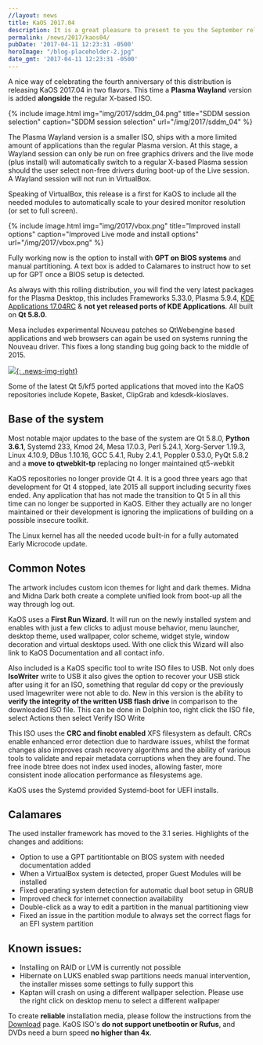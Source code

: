 ```yaml
---
//layout: news
title: KaOS 2017.04
description: It is a great pleasure to present to you the September release of a new stable ISO.
permalink: /news/2017/kaos04/
pubDate: '2017-04-11 12:23:31 -0500'
heroImage: "/blog-placeholder-2.jpg"
date_gmt: '2017-04-11 12:23:31 -0500'
---
```

A nice way of celebrating the fourth anniversary of this distribution is releasing KaOS 2017.04 in two flavors. This time a **Plasma Wayland** version is added **alongside** the regular X-based ISO.

{% include image.html
            img="img/2017/sddm_04.png"
            title="SDDM session selection"
            caption="SDDM session selection"
            url="/img/2017/sddm_04" %}

The Plasma Wayland version is a smaller ISO, ships with a more limited amount of applications than the regular Plasma version. At this stage, a Wayland session can only be run on free graphics drivers and the live mode (plus install) will automatically switch to a regular X-based Plasma session should the user select non-free drivers during boot-up of the Live session. A Wayland session will not run in VirtualBox.

Speaking of VirtualBox, this release is a first for KaOS to include all the needed modules to automatically scale to your desired monitor resolution (or set to full screen).

{% include image.html
            img="img/2017/vbox.png"
            title="Improved install options"
            caption="Improved Live mode and install options"
            url="/img/2017/vbox.png" %}
            
Fully working now is the option to install with **GPT on BIOS systems** and manual partitioning. A text box is added to Calamares to instruct how to set up for GPT once a BIOS setup is detected.

As always with this rolling distribution, you will find the very latest packages for the Plasma Desktop, this includes Frameworks 5.33.0, Plasma 5.9.4, [KDE Applications 17.04RC](https://www.kde.org/announcements/announce-applications-17.04-rc.php) & **not yet released ports of KDE Applications**. All built on **Qt 5.8.0**.

Mesa includes experimental Nouveau patches so QtWebengine based applications and web browsers can again be used on systems running the Nouveau driver. This fixes a long standing bug going back to the middle of 2015.

[![](/img/2017/kopete.png){: .news-img-right}](/img/2017/kopete.png)

Some of the latest Qt 5/kf5 ported applications that moved into the KaOS repositories include Kopete, Basket, ClipGrab and kdesdk-kioslaves.

## Base of the system
Most notable major updates to the base of the system are Qt 5.8.0, **Python 3.6.1**, Systemd 233, Kmod 24, Mesa 17.0.3, Perl 5.24.1, Xorg-Server 1.19.3, Linux 4.10.9, DBus 1.10.16, GCC 5.4.1, Ruby 2.4.1, Poppler 0.53.0, PyQt 5.8.2 and a **move to qtwebkit-tp** replacing no longer maintained qt5-webkit

KaOS repositories no longer provide Qt 4. It is a good three years ago that development for Qt 4 stopped, late 2015 all support including security fixes ended. Any application that has not made the transition to Qt 5 in all this time can no longer be supported in KaOS. Either they actually are no longer maintained or their development is ignoring the implications of building on a possible insecure toolkit.

The Linux kernel has all the needed ucode built-in for a fully automated Early Microcode update. 

## Common Notes
The artwork includes custom icon themes for light and dark themes. Midna and Midna Dark both create a complete unified look from boot-up all the way through log out.

KaOS uses a **First Run Wizard**. It will run on the newly installed system and enables with just a few clicks to adjust mouse behavior, menu launcher, desktop theme, used wallpaper, color scheme, widget style, window decoration and virtual desktops used. With one click this Wizard will also link to KaOS Documentation and all contact info.

Also included is a KaOS specific tool to write ISO files to USB. Not only does **IsoWriter** write to USB it also gives the option to recover your USB stick after using it for an ISO, something that regular dd copy or the previously used Imagewriter were not able to do.  New in this version is the ability to **verify the integrity of the written USB flash drive** in comparison to the downloaded ISO file.  This can be done in Dolphin too, right click the ISO file, select Actions then select Verify ISO Write 

This ISO uses the **CRC and finobt enabled** XFS filesystem as default. CRCs enable enhanced error detection due to hardware issues, whilst the format changes also improves crash recovery algorithms and the ability of various tools to validate and repair metadata corruptions when they are found. The free inode btree does not index used inodes, allowing faster, more consistent inode allocation performance as filesystems age.

KaOS uses the Systemd provided Systemd-boot for UEFI installs.

## Calamares
The used installer framework has moved to the 3.1 series. Highlights of the changes and additions:

* Option to use a GPT partitiontable on BIOS system with needed documentation added
* When a VirtualBox system is detected, proper Guest Modules will be installed
* Fixed operating system detection for automatic dual boot setup in GRUB
* Improved check for internet connection availability
* Double-click as a way to edit a partition in the manual partitioning view
* Fixed an issue in the partition module to always set the correct flags for an EFI system partition

## Known issues:
* Installing on RAID or LVM is currently not possible
* Hibernate on LUKS enabled swap partitions needs manual intervention, the installer misses some settings to fully support this
* Kaptan will crash on using a different wallpaper selection.  Please use the right click on desktop menu to select a different wallpaper

To create **reliable** installation media, please follow the instructions from the [Download](http://kaosx.us/download/) page. KaOS ISO's **do not support unetbootin or Rufus**, and DVDs need a burn speed **no higher than 4x**.
